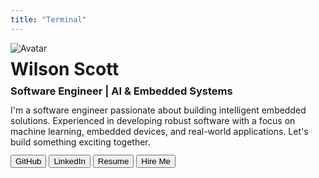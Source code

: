 ```yaml
---
title: "Terminal"
---
```


<img src="/avatar.png" alt="Avatar" class="avatar">
<h1 class="gradient-text" style="margin: 0.5rem 0;">Wilson Scott</h1>
<h3 style="margin: 0.5rem 0;">Software Engineer | AI & Embedded Systems</h3>
<p style="margin: 0.75rem 0;">
  I'm a software engineer passionate about building intelligent embedded solutions. 
  Experienced in developing robust software with a focus on machine learning, embedded devices, 
  and real-world applications. Let's build something exciting together.
</p>
<div class="button-group" style="margin-top: 0.75rem;">
  <a href="https://github.com/wil-scott" class="button-link"><button>GitHub</button></a>
  <a href="https://linkedin.com/in/wil-scott" class="button-link"><button>LinkedIn</button></a>
  <a href="/Wilson_Scott_Resume.pdf" class="button-link"><button>Resume</button></a>
  <a href="/contact" class="button-link"><button>Hire Me</button></a>
</div>
